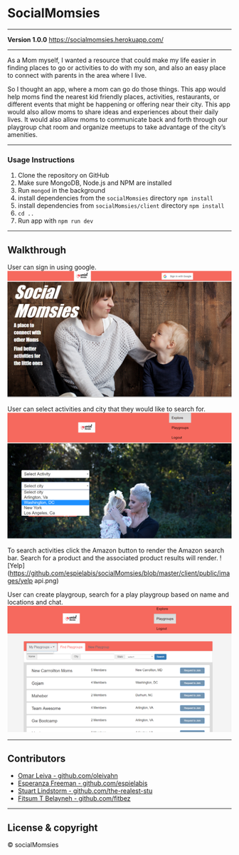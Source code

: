 # SocialMomsies

---

**Version 1.0.0**
https://socialmomsies.herokuapp.com/

---
As a Mom myself, I wanted a resource that could make my life easier in finding places to go or activities to do with my son, and also an easy place to connect with parents in the area where I live.

So I thought an  app, where a mom can go  do those things. This app would help moms find the nearest kid friendly places, activities, restaurants, or different events that might be happening or offering near their city.
This app would also allow moms to share ideas and experiences about their daily lives. It would also allow moms to communicate back and forth through our playgroup chat room and organize meetups to take advantage of the city’s amenities.

---

### Usage Instructions

1. Clone the repository on GitHub
2. Make sure MongoDB, Node.js and NPM are installed
3. Run `mongod` in the background
4. install dependencies from the `socialMomsies` directory `npm install`
5. install dependencies from `socialMomsies/client` directory `npm install`
6. `cd ..`
7. Run app with `npm run dev`

---

## Walkthrough
User can sign in using google.
![Home](https://github.com/espielabis/socialMomsies/blob/master/client/public/images/home.png)

User can select activities and city that they would like to search for.
![Home](https://github.com/espielabis/socialMomsies/blob/master/client/public/images/explore.png)

To search activities  click the Amazon button to render the Amazon search bar. Search for a product and the associated product results will render.
![Yelp](https://github.com/espielabis/socialMomsies/blob/master/client/public/images/yelp api.png)

User can create playgroup, search for a play playgroup based on name and locations and chat.
![Playgroup](https://github.com/espielabis/socialMomsies/blob/master/client/public/images/playgroup.png)

---

## Contributors

- [Omar Leiva - github.com/oleivahn](https://github.com/oleivahn)
- [Esperanza Freeman - github.com/espielabis](https://github.com/espielabis)
- [Stuart Lindstorm - github.com/the-realest-stu](https://github.com/the-realest-stu)
- [Fitsum T Belayneh - github.com/fitbez](https://github.com/fitbez)

---

## License & copyright

© socialMomsies
